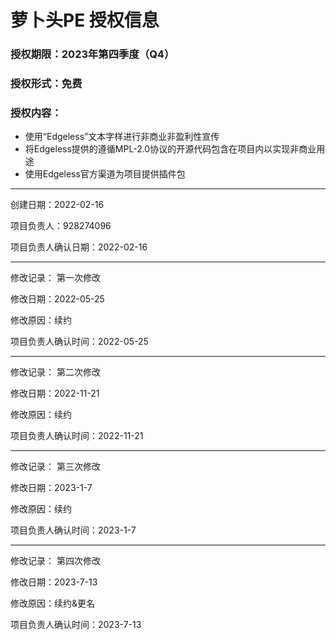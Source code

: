 # 萝卜头PE 授权信息
### 授权期限：2023年第四季度（Q4）
### 授权形式：免费
### 授权内容：
* 使用“Edgeless”文本字样进行非商业非盈利性宣传
* 将Edgeless提供的遵循MPL-2.0协议的开源代码包含在项目内以实现非商业用途
* 使用Edgeless官方渠道为项目提供插件包

***

创建日期：2022-02-16

项目负责人：928274096

项目负责人确认日期：2022-02-16


***


修改记录：
第一次修改

修改日期：2022-05-25

修改原因：续约

项目负责人确认时间：2022-05-25


***


修改记录：
第二次修改

修改日期：2022-11-21

修改原因：续约

项目负责人确认时间：2022-11-21


***


修改记录：
第三次修改

修改日期：2023-1-7

修改原因：续约

项目负责人确认时间：2023-1-7


***


修改记录：
第四次修改

修改日期：2023-7-13

修改原因：续约&更名

项目负责人确认时间：2023-7-13
